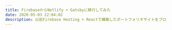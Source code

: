 ```yaml
---
title: FirebaseからNetlify + Gatsbyに移行してみた
date: 2020-05-03 22:04:02
description: 以前Firebase Hosting + Reactで構築したポートフォリオサイトをブログサイトに改装してみました。
---
```


